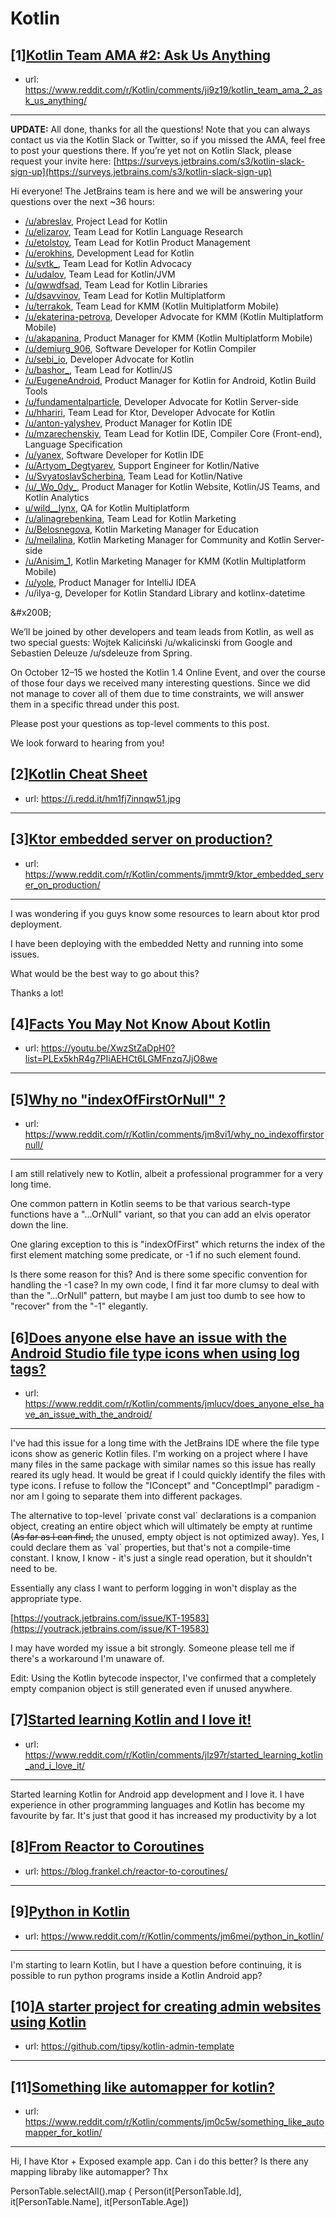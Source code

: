 # Kotlin
## [1][Kotlin Team AMA #2: Ask Us Anything](https://www.reddit.com/r/Kotlin/comments/ji9z19/kotlin_team_ama_2_ask_us_anything/)
- url: https://www.reddit.com/r/Kotlin/comments/ji9z19/kotlin_team_ama_2_ask_us_anything/
---
**UPDATE:** All done, thanks for all the questions! Note that you can always contact us via the Kotlin Slack or Twitter, so if you missed the AMA, feel free to post your questions there. If you’re yet not on Kotlin Slack, please request your invite here: [https://surveys.jetbrains.com/s3/kotlin-slack-sign-up](https://surveys.jetbrains.com/s3/kotlin-slack-sign-up)

Hi everyone! The JetBrains team is here and we will be answering your questions over the next \~36 hours:

* [/u/abreslav](https://www.reddit.com/u/abreslav/), Project Lead for Kotlin
* [/u/elizarov](https://www.reddit.com/u/elizarov/), Team Lead for Kotlin Language Research
* [/u/etolstoy](https://www.reddit.com/user/etolstoy/), Team Lead for Kotlin Product Management
* [/u/erokhins](https://www.reddit.com/user/erokhins), Development Lead for Kotlin
* [/u/svtk\_](https://www.reddit.com/u/svtk_/), Team Lead for Kotlin Advocacy
* [/u/udalov](https://www.reddit.com/user/udalov/), Team Lead for Kotlin/JVM
* [/u/qwwdfsad](https://www.reddit.com/user/qwwdfsad/), Team Lead for Kotlin Libraries
* [/u/dsavvinov](https://www.reddit.com/user/dsavvinov/), Team Lead for Kotlin Multiplatform
* [/u/terrakok](https://www.reddit.com/user/terrakok/), Team Lead for KMM (Kotlin Multiplatform Mobile)
* [/u/ekaterina-petrova](https://www.reddit.com/user/ekaterina-petrova/), Developer Advocate for KMM (Kotlin Multiplatform Mobile)
* [/u/akapanina](https://www.reddit.com/user/akapanina/), Product Manager for KMM (Kotlin Multiplatform Mobile)
* [/u/demiurg\_906](https://www.reddit.com/user/demiurg_906/), Software Developer for Kotlin Compiler
* [/u/sebi\_io](https://www.reddit.com/user/sebi_io/), Developer Advocate for Kotlin
* [/u/bashor\_](https://www.reddit.com/user/bashor_), Team Lead for Kotlin/JS
* [/u/EugeneAndroid](https://www.reddit.com/user/EugeneAndroid/), Product Manager for Kotlin for Android, Kotlin Build Tools
* [/u/fundamentalparticle](https://www.reddit.com/user/fundamentalparticle/), Developer Advocate for Kotlin Server-side
* [/u/hhariri](https://www.reddit.com/u/hhariri/), Team Lead for Ktor, Developer Advocate for Kotlin
* [/u/anton-yalyshev](https://www.reddit.com/user/anton-yalyshev/), Product Manager for Kotlin IDE
* [/u/mzarechenskiy](https://www.reddit.com/user/mzarechenskiy), Team Lead for Kotlin IDE, Compiler Core (Front-end), Language Specification
* [/u/yanex](https://www.reddit.com/user/yanex/), Software Developer for Kotlin IDE
* [/u/Artyom\_Degtyarev](https://www.reddit.com/user/Artyom_Degtyarev/), Support Engineer for Kotlin/Native
* [/u/SvyatoslavScherbina](https://www.reddit.com/user/SvyatoslavScherbina), Team Lead for Kotlin/Native
* [/u/\_Wo\_0dy\_](https://www.reddit.com/user/_Wo_0dy_/), Product Manager for Kotlin Website, Kotlin/JS Teams, and Kotlin Analytics
* [u/wild\_\_lynx](https://www.reddit.com/user/wild__lynx/), QA for Kotlin Multiplatform
* [/u/alinagrebenkina](https://www.reddit.com/user/alinagrebenkina), Team Lead for Kotlin Marketing
* [/u/Belosnegova](https://www.reddit.com/user/Belosnegova), Kotlin Marketing Manager for Education
* [/u/meilalina](https://www.reddit.com/user/meilalina), Kotlin Marketing Manager for Community and Kotlin Server-side
* [/u/Anisim\_1](https://www.reddit.com/user/Anisim_1), Kotlin Marketing Manager for KMM (Kotlin Multiplatform Mobile)
* [/u/yole](https://www.reddit.com/user/yole/), Product Manager for IntelliJ IDEA
* /u/ilya-g, Developer for Kotlin Standard Library and kotlinx-datetime

&amp;#x200B;

We’ll be joined by other developers and team leads from Kotlin, as well as two special guests: Wojtek Kaliciński /u/wkalicinski from Google and Sebastien Deleuze /u/sdeleuze from Spring.

On October 12–15 we hosted the Kotlin 1.4 Online Event, and over the course of those four days we received many interesting questions. Since we did not manage to cover all of them due to time constraints, we will answer them in a specific thread under this post.

Please post your questions as top-level comments to this post.

We look forward to hearing from you!
## [2][Kotlin Cheat Sheet](https://www.reddit.com/r/Kotlin/comments/jmfjs6/kotlin_cheat_sheet/)
- url: https://i.redd.it/hm1fj7innqw51.jpg
---

## [3][Ktor embedded server on production?](https://www.reddit.com/r/Kotlin/comments/jmmtr9/ktor_embedded_server_on_production/)
- url: https://www.reddit.com/r/Kotlin/comments/jmmtr9/ktor_embedded_server_on_production/
---
I was wondering if you guys know some resources to learn about ktor prod deployment.

I have been deploying with the embedded Netty and running into some issues.

What would be the best way to go about this?

Thanks a lot!
## [4][Facts You May Not Know About Kotlin](https://www.reddit.com/r/Kotlin/comments/jmn85w/facts_you_may_not_know_about_kotlin/)
- url: https://youtu.be/XwzStZaDpH0?list=PLEx5khR4g7PIiAEHCt6LGMFnzq7JjO8we
---

## [5][Why no "indexOfFirstOrNull" ?](https://www.reddit.com/r/Kotlin/comments/jm8vi1/why_no_indexoffirstornull/)
- url: https://www.reddit.com/r/Kotlin/comments/jm8vi1/why_no_indexoffirstornull/
---
I am still relatively new to Kotlin, albeit a professional programmer for a very long time.

One common pattern in Kotlin seems to be that various search-type functions have a "...OrNull" variant, so that you can add an elvis operator down the line.

One glaring exception to this is "indexOfFirst" which returns the index of the first element matching some predicate, or -1 if no such element found.

Is there some reason for this? And is there some specific convention for handling the -1 case? In my own code, I find it far more clumsy to deal with than the "...OrNull" pattern, but maybe I am just too dumb to see how to "recover" from the "-1" elegantly.
## [6][Does anyone else have an issue with the Android Studio file type icons when using log tags?](https://www.reddit.com/r/Kotlin/comments/jmlucv/does_anyone_else_have_an_issue_with_the_android/)
- url: https://www.reddit.com/r/Kotlin/comments/jmlucv/does_anyone_else_have_an_issue_with_the_android/
---
I've had this issue for a long time with the JetBrains IDE where the file type icons show as generic Kotlin files. I'm working on a project where I have many files in the same package with similar names so this issue has really reared its ugly head. It would be great if I could quickly identify the files with type icons. I refuse to follow the "IConcept" and "ConceptImpl" paradigm - nor am I going to separate them into different packages.

The alternative to top-level \`private const val\` declarations is a companion object, creating an entire object which will ultimately be empty at runtime (~~As far as I can find,~~ the unused, empty object is not optimized away). Yes, I could declare them as \`val\` properties, but that's not a compile-time constant. I know, I know - it's just a single read operation, but it shouldn't need to be.

Essentially any class I want to perform logging in won't display as the appropriate type.

[https://youtrack.jetbrains.com/issue/KT-19583](https://youtrack.jetbrains.com/issue/KT-19583)

I may have worded my issue a bit strongly. Someone please tell me if there's a workaround I'm unaware of.

Edit: Using the Kotlin bytecode inspector, I've confirmed that a completely empty companion object is still generated even if unused anywhere.
## [7][Started learning Kotlin and I love it!](https://www.reddit.com/r/Kotlin/comments/jlz97r/started_learning_kotlin_and_i_love_it/)
- url: https://www.reddit.com/r/Kotlin/comments/jlz97r/started_learning_kotlin_and_i_love_it/
---
Started learning Kotlin for Android app development and I love it. I have experience in other programming languages and Kotlin has become my favourite by far. It's just that good it has increased my productivity by a lot
## [8][From Reactor to Coroutines](https://www.reddit.com/r/Kotlin/comments/jm5h8s/from_reactor_to_coroutines/)
- url: https://blog.frankel.ch/reactor-to-coroutines/
---

## [9][Python in Kotlin](https://www.reddit.com/r/Kotlin/comments/jm6mei/python_in_kotlin/)
- url: https://www.reddit.com/r/Kotlin/comments/jm6mei/python_in_kotlin/
---
I'm starting to learn Kotlin, but I have a question before continuing, it is possible to run python programs inside a Kotlin Android app?
## [10][A starter project for creating admin websites using Kotlin](https://www.reddit.com/r/Kotlin/comments/jlluda/a_starter_project_for_creating_admin_websites/)
- url: https://github.com/tipsy/kotlin-admin-template
---

## [11][Something like automapper for kotlin?](https://www.reddit.com/r/Kotlin/comments/jm0c5w/something_like_automapper_for_kotlin/)
- url: https://www.reddit.com/r/Kotlin/comments/jm0c5w/something_like_automapper_for_kotlin/
---
Hi, I have Ktor + Exposed example app. Can i do this better? Is there any mapping libraby like automapper? Thx

PersonTable.selectAll().map {
                Person(it[PersonTable.Id],
                        it[PersonTable.Name],
                        it[PersonTable.Age])
